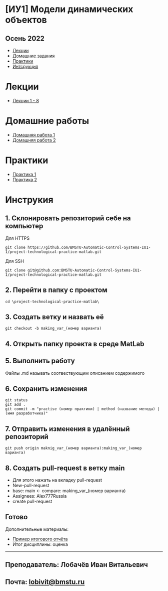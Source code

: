# [ИУ1] Модели динамических объектов
## Осень 2022

* [Лекции](#lections)
* [Домашние задания](#homeworks)
* [Практики](#practices)
* [Интсрукция](#instruction)


<a name="lections"></a>

# Лекции

* [Лекции 1 - 8](Lectures.pdf)


<a name="homeworks"></a>

# Домашние работы

* [Домашняя работа 1](homework1.pdf)
* [Домашняя работа 2](homework2.pdf)


<a name="practices"></a>

# Практики

* [Практика 1](homework1.pdf)
* [Практика 2](homework2.pdf)


<a name="instruction"></a>

# Инструкия

## 1. Склонировать репозиторий себе на компьютер
Для HTTPS
```
git clone https://github.com/BMSTU-Automatic-Control-Systems-IU1-1/project-technological-practice-matlab.git
```
Для SSH
```
git clone git@github.com:BMSTU-Automatic-Control-Systems-IU1-1/project-technological-practice-matlab.git
```

## 2. Перейти в папку с проектом
```
cd \project-technological-practice-matlab\
```

## 3. Создать ветку и назвать её
```
git checkout -b making_var_(номер варианта)
```

## 4. Открыть папку проекта в среде MatLab

## 5. Выполнить работу
Файлы .md называть соотвествующим описанием содержимого

## 6. Сохранить изменения
```
git status
git add .
git commit -m "practise (номер практики) | method (название метода) | (имя разработчика)"
```

## 7. Отправить изменения в удалённый репозиторий
```
git push origin maknig_var_(номер варианта):making_var_(номер варианта)
```

## 8. Создать pull-request в ветку main
* Для этого нажать на вкладку pull-request
* New-pull-request
* base: main <- compare: making_var_(номер варианта)
* Assignees: Alex777Russia
* create pull-request

## Готово

Дополнительные материалы:

* [Пример итогового отчёта]()
* Итог дисциплины: оценка

------
## Преподаватель: Лобачёв Иван Витальевич
## Почта: lobivit@bmstu.ru
